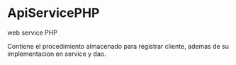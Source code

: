 # ApiServicePHP
web service PHP

Contiene el procedimiento almacenado para registrar cliente, ademas de su implementacion en service y dao.